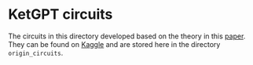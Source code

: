 # KetGPT circuits

The circuits in this directory developed based on the theory in this [paper](https://arxiv.org/abs/2402.13352). They can be found on [Kaggle](https://www.kaggle.com/datasets/boranapak/ketgpt-data) and are stored here in the directory `origin_circuits`. 
